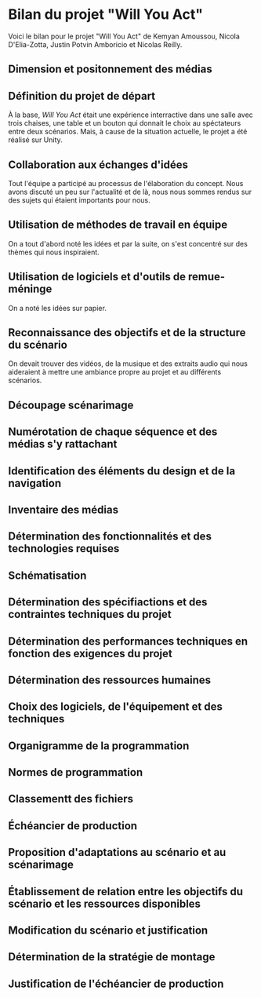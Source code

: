 # Bilan du projet "Will You Act"

Voici le bilan pour le projet "Will You Act" de Kemyan Amoussou, Nicola D'Elia-Zotta, Justin Potvin Amboricio et Nicolas Reilly.

## Dimension et positonnement des médias

## Définition du projet de départ
À la base, _Will You Act_ était une expérience interractive dans une salle avec trois chaises, une table et un bouton qui donnait le choix au spéctateurs entre deux scénarios. Mais, à cause de la situation actuelle, le projet a été réalisé sur Unity.
## Collaboration aux échanges d'idées
Tout l'équipe a participé au processus de l'élaboration du concept. Nous avons discuté un peu sur l'actualité et de là, nous nous sommes rendus sur des sujets qui étaient importants pour nous.
## Utilisation de méthodes de travail en équipe
On a tout d'abord noté les idées et par la suite, on s'est concentré sur des thèmes qui nous inspiraient.
## Utilisation de logiciels et d'outils de remue-méninge
On a noté les idées sur papier.
## Reconnaissance des objectifs et de la structure du scénario
On devait trouver des vidéos, de la musique et des extraits audio qui nous aideraient à mettre une ambiance propre au projet et au différents scénarios. 
## Découpage scénarimage

## Numérotation de chaque séquence et des médias s'y rattachant

## Identification des éléments du design et de la navigation

## Inventaire des médias

## Détermination des fonctionnalités et des technologies requises

## Schématisation

## Détermination des spécifiactions et des contraintes techniques du projet

## Détermination des performances techniques en fonction des exigences du projet

## Détermination des ressources humaines

## Choix des logiciels, de l'équipement et des techniques

## Organigramme de la programmation

## Normes de programmation

## Classementt des fichiers

## Échéancier de production

## Proposition d'adaptations au scénario et au scénarimage

## Établissement de relation entre les objectifs du scénario et les ressources disponibles

## Modification du scénario et justification

## Détermination de la stratégie de montage

## Justification de l'échéancier de production

